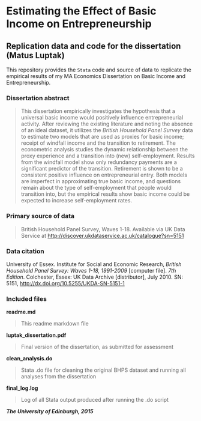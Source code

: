Estimating the Effect of Basic Income on Entrepreneurship
=============================

Replication data and code for the dissertation (Matus Luptak)
------------------------

This repository provides the `Stata` code and source of data to replicate the empirical results of my MA Economics Dissertation on Basic Income and Entrepreneurship.

### Dissertation abstract
> This dissertation empirically investigates the hypothesis that a universal basic income would positively influence entrepreneurial activity. After reviewing the existing literature and noting the absence of an ideal dataset, it utilizes the _British Household Panel Survey_ data to estimate two models that are used as proxies for basic income; receipt of windfall income and the transition to retirement. The econometric analysis studies the dynamic relationship between the proxy experience and a transition into (new) self-employment. Results from the windfall model show only redundancy payments are a significant predictor of the transition. Retirement is shown to be a consistent positive influence on entrepreneurial entry. Both models are imperfect in approximating true basic income, and questions remain about the type of self-employment that people would transition into, but the empirical results show basic income could be expected to increase self-employment rates.

### Primary source of data
> British Household Panel Survey, Waves 1-18.
> Available via UK Data Service at http://discover.ukdataservice.ac.uk/catalogue?sn=5151

### Data citation
University of Essex. Institute for Social and Economic Research, _British Household Panel Survey: Waves 1-18, 1991-2009_ [computer file]. _7th Edition_. Colchester, Essex: UK Data Archive [distributor], July 2010. SN: 5151, http://dx.doi.org/10.5255/UKDA-SN-5151-1

### Included files
**readme.md**
> This readme markdown file

**luptak_dissertation.pdf**
> Final version of the dissertation, as submitted for assessment

**clean_analysis.do**
> Stata .do file for cleaning the original BHPS dataset and running all analyses from the dissertation

**final_log.log**
> Log of all Stata output produced after running the .do script

_**The University of Edinburgh, 2015**_
